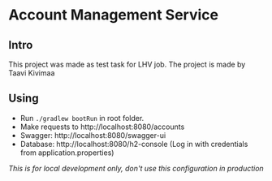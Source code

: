 # Account Management Service

## Intro
This project was made as test task for LHV job.
The project is made by Taavi Kivimaa

## Using
* Run `./gradlew bootRun` in root folder.
* Make requests to http://localhost:8080/accounts
* Swagger: http://localhost:8080/swagger-ui
* Database: http://localhost:8080/h2-console (Log in with credentials from application.properties)

_This is for local development only, don't use this configuration in production_

